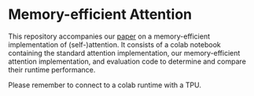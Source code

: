 # Memory-efficient Attention

This repository accompanies our [paper](https://arxiv.org/abs/2112.05682) on a memory-efficient implementation of (self-)attention. It consists of a colab notebook containing the standard attention implementation, our memory-efficient attention implementation, and evaluation code to determine and compare their runtime performance.

Please remember to connect to a colab runtime with a TPU.

